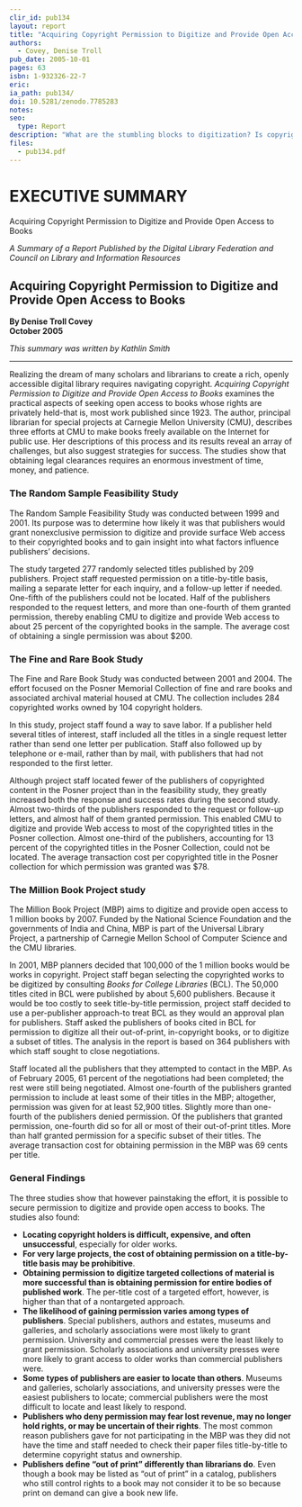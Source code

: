 ```yaml
---
clir_id: pub134
layout: report
title: "Acquiring Copyright Permission to Digitize and Provide Open Access to Books"
authors: 
  - Covey, Denise Troll
pub_date: 2005-10-01
pages: 63
isbn: 1-932326-22-7
eric:
ia_path: pub134/
doi: 10.5281/zenodo.7785283
notes:
seo:
  type: Report
description: "What are the stumbling blocks to digitization? Is copyright law a major barrier? Is it easier to negotiate with some types of publishers than with others? To what extent does the age of the material influence permission decisions? This report, by Denise Troll Covey, principal librarian for special projects at Carnegie Mellon University, responds to many of these questions. It begins with a brief, cogent overview of U.S. copyright laws, licensing practices, and technological developments in publishing that serve as the backdrop for the current environment. It then recounts in detail three efforts undertaken at Carnegie-Mellon University to secure copyright permission to digitize and provide open access to books with scholarly content."
files:
  - pub134.pdf
---
```


# EXECUTIVE SUMMARY

Acquiring Copyright Permission to Digitize and Provide Open Access to Books

_A Summary of a Report Published by the Digital Library Federation and Council on Library and Information Resources_

Acquiring Copyright Permission to Digitize and Provide Open Access to Books
---------------------------------------------------------------------------

**By Denise Troll Covey  
October 2005**

_This summary was written by Kathlin Smith_

* * *

Realizing the dream of many scholars and librarians to create a rich, openly accessible digital library requires navigating copyright. _Acquiring Copyright Permission to Digitize and Provide Open Access to Books_ examines the practical aspects of seeking open access to books whose rights are privately held-that is, most work published since 1923. The author, principal librarian for special projects at Carnegie Mellon University (CMU), describes three efforts at CMU to make books freely available on the Internet for public use. Her descriptions of this process and its results reveal an array of challenges, but also suggest strategies for success. The studies show that obtaining legal clearances requires an enormous investment of time, money, and patience.

### The Random Sample Feasibility Study

The Random Sample Feasibility Study was conducted between 1999 and 2001. Its purpose was to determine how likely it was that publishers would grant nonexclusive permission to digitize and provide surface Web access to their copyrighted books and to gain insight into what factors influence publishers’ decisions.

The study targeted 277 randomly selected titles published by 209 publishers. Project staff requested permission on a title-by-title basis, mailing a separate letter for each inquiry, and a follow-up letter if needed. One-fifth of the publishers could not be located. Half of the publishers responded to the request letters, and more than one-fourth of them granted permission, thereby enabling CMU to digitize and provide Web access to about 25 percent of the copyrighted books in the sample. The average cost of obtaining a single permission was about $200.

### The Fine and Rare Book Study

The Fine and Rare Book Study was conducted between 2001 and 2004. The effort focused on the Posner Memorial Collection of fine and rare books and associated archival material housed at CMU. The collection includes 284 copyrighted works owned by 104 copyright holders.

In this study, project staff found a way to save labor. If a publisher held several titles of interest, staff included all the titles in a single request letter rather than send one letter per publication. Staff also followed up by telephone or e-mail, rather than by mail, with publishers that had not responded to the first letter.

Although project staff located fewer of the publishers of copyrighted content in the Posner project than in the feasibility study, they greatly increased both the response and success rates during the second study. Almost two-thirds of the publishers responded to the request or follow-up letters, and almost half of them granted permission. This enabled CMU to digitize and provide Web access to most of the copyrighted titles in the Posner collection. Almost one-third of the publishers, accounting for 13 percent of the copyrighted titles in the Posner Collection, could not be located. The average transaction cost per copyrighted title in the Posner collection for which permission was granted was $78.

### The Million Book Project study

The Million Book Project (MBP) aims to digitize and provide open access to 1 million books by 2007. Funded by the National Science Foundation and the governments of India and China, MBP is part of the Universal Library Project, a partnership of Carnegie Mellon School of Computer Science and the CMU libraries.

In 2001, MBP planners decided that 100,000 of the 1 million books would be works in copyright. Project staff began selecting the copyrighted works to be digitized by consulting _Books for College Libraries_ (BCL). The 50,000 titles cited in BCL were published by about 5,600 publishers. Because it would be too costly to seek title-by-title permission, project staff decided to use a per-publisher approach-to treat BCL as they would an approval plan for publishers. Staff asked the publishers of books cited in BCL for permission to digitize all their out-of-print, in-copyright books, or to digitize a subset of titles. The analysis in the report is based on 364 publishers with which staff sought to close negotiations.

Staff located all the publishers that they attempted to contact in the MBP. As of February 2005, 61 percent of the negotiations had been completed; the rest were still being negotiated. Almost one-fourth of the publishers granted permission to include at least some of their titles in the MBP; altogether, permission was given for at least 52,900 titles. Slightly more than one-fourth of the publishers denied permission. Of the publishers that granted permission, one-fourth did so for all or most of their out-of-print titles. More than half granted permission for a specific subset of their titles. The average transaction cost for obtaining permission in the MBP was 69 cents per title.

### General Findings

The three studies show that however painstaking the effort, it is possible to secure permission to digitize and provide open access to books. The studies also found:

*   **Locating copyright holders is difficult, expensive, and often unsuccessful**, especially for older works.
*   **For very large projects, the cost of obtaining permission on a title-by-title basis may be prohibitive**.
*   **Obtaining permission to digitize targeted collections of material is more successful than is obtaining permission for entire bodies of published work**. The per-title cost of a targeted effort, however, is higher than that of a nontargeted approach.
*   **The likelihood of gaining permission varies among types of publishers**. Special publishers, authors and estates, museums and galleries, and scholarly associations were most likely to grant permission. University and commercial presses were the least likely to grant permission. Scholarly associations and university presses were more likely to grant access to older works than commercial publishers were.
*   **Some types of publishers are easier to locate than others**. Museums and galleries, scholarly associations, and university presses were the easiest publishers to locate; commercial publishers were the most difficult to locate and least likely to respond.
*   **Publishers who deny permission may fear lost revenue, may no longer hold rights, or may be uncertain of their rights**. The most common reason publishers gave for not participating in the MBP was they did not have the time and staff needed to check their paper files title-by-title to determine copyright status and ownership.
*   **Publishers define “out of print” differently than librarians do**. Even though a book may be listed as “out of print” in a catalog, publishers who still control rights to a book may not consider it to be so because print on demand can give a book new life.
